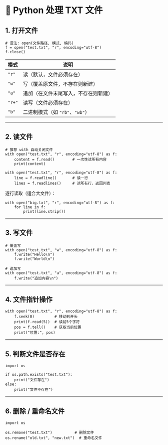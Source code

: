 # 📂 Python 处理 TXT 文件

## 1. 打开文件

```
# 语法: open(文件路径, 模式, 编码)
f = open("test.txt", "r", encoding="utf-8")
f.close()
```

| 模式   | 说明                                 |
| ------ | ------------------------------------ |
| `"r"`  | 读（默认，文件必须存在）             |
| `"w"`  | 写（覆盖原文件，不存在则新建）       |
| `"a"`  | 追加（在文件末尾写入，不存在则新建） |
| `"r+"` | 读写（文件必须存在）                 |
| `"b"`  | 二进制模式（如 `"rb"`、`"wb"`）      |

------

## 2. 读文件

```
# 推荐 with 自动关闭文件
with open("test.txt", "r", encoding="utf-8") as f:
    content = f.read()        # 一次性读所有内容
    print(content)

with open("test.txt", "r", encoding="utf-8") as f:
    line = f.readline()       # 读一行
    lines = f.readlines()     # 读所有行，返回列表
```

逐行读取（适合大文件）：

```
with open("big.txt", "r", encoding="utf-8") as f:
    for line in f:
        print(line.strip())
```

------

## 3. 写文件

```
# 覆盖写
with open("test.txt", "w", encoding="utf-8") as f:
    f.write("Hello\n")
    f.write("World\n")

# 追加写
with open("test.txt", "a", encoding="utf-8") as f:
    f.write("追加内容\n")
```

------

## 4. 文件指针操作

```
with open("test.txt", "r", encoding="utf-8") as f:
    f.seek(0)         # 移动到开头
    print(f.read(5))  # 读前5个字符
    pos = f.tell()    # 获取当前位置
    print("位置:", pos)
```

------

## 5. 判断文件是否存在

```
import os

if os.path.exists("test.txt"):
    print("文件存在")
else:
    print("文件不存在")
```

------

## 6. 删除 / 重命名文件

```
import os

os.remove("test.txt")          # 删除文件
os.rename("old.txt", "new.txt")  # 重命名文件
```